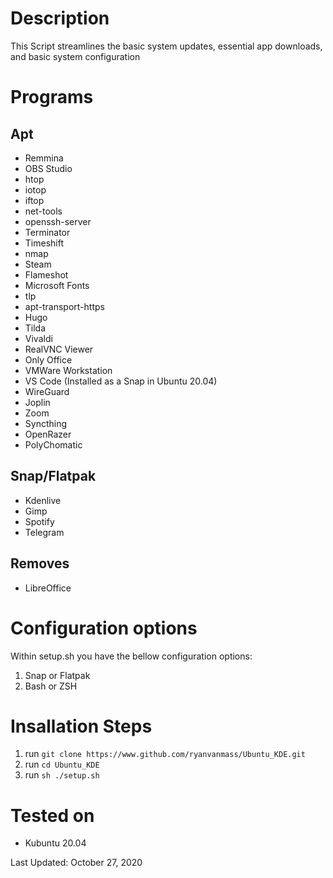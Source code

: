 # Description
This Script streamlines the basic system updates, essential app downloads, and basic system configuration

# Programs
## Apt
* Remmina
* OBS Studio
* htop
* iotop
* iftop
* net-tools
* openssh-server
* Terminator
* Timeshift
* nmap
* Steam
* Flameshot
* Microsoft Fonts
* tlp
* apt-transport-https
* Hugo
* Tilda
* Vivaldi
* RealVNC Viewer
* Only Office
* VMWare Workstation
* VS Code (Installed as a Snap in Ubuntu 20.04)
* WireGuard
* Joplin
* Zoom
* Syncthing
* OpenRazer
* PolyChomatic


## Snap/Flatpak
* Kdenlive
* Gimp
* Spotify
* Telegram

## Removes
* LibreOffice

# Configuration options
Within setup.sh you have the bellow configuration options:

1. Snap or Flatpak
2. Bash or ZSH


# Insallation Steps
1. run `git clone https://www.github.com/ryanvanmass/Ubuntu_KDE.git`
2. run `cd Ubuntu_KDE`
3. run `sh ./setup.sh`

# Tested on
* Kubuntu 20.04

Last Updated: October 27, 2020
